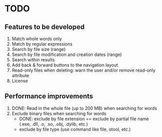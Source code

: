 # TODO

## Features to be developed

1. Match whole words only
1. Match by regular expressions
1. Search by file size (range)
1. Search by file modification and creation dates (range)
1. Search within results
1. Add back & forward buttons to the navigation layout
1. Read-only files when deleting: warn the user and/or remove read-only attribute
1. License

## Performance improvements

1. DONE: Read in the whole file (up to 200 MB) when searching for words
1. Exclude binary files when searching for words
    * DONE: exclude by file extension == exclude by partial file name (.exe, .dll, .o, .so, .obj, .dylib, etc.)
    * exclude by file type (use command like file, otool, etc.)
